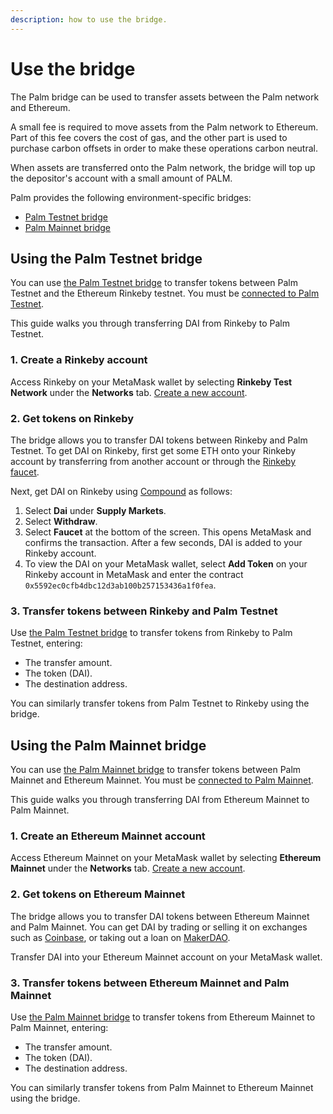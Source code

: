 ```yaml
---
description: how to use the bridge.
---
```


# Use the bridge

The Palm bridge can be used to transfer assets between the Palm network and Ethereum.

A small fee is required to move assets from the Palm network to Ethereum.
Part of this fee covers the cost of gas, and the other part is used to purchase carbon offsets in order to make these
operations carbon neutral.

When assets are transferred onto the Palm network, the bridge will top up the depositor's account with a small amount of PALM.

Palm provides the following environment-specific bridges:

- [Palm Testnet bridge](https://app.palm-uat.xyz/bridge)
- [Palm Mainnet bridge](https://app.palm.io/bridge)

## Using the Palm Testnet bridge

You can use [the Palm Testnet bridge](https://app.palm-uat.xyz/bridge) to transfer tokens between Palm Testnet and
the Ethereum Rinkeby testnet.
You must be [connected to Palm Testnet](../Get-Started/Connect/Testnet.md).

This guide walks you through transferring DAI from Rinkeby to Palm Testnet.

### 1. Create a Rinkeby account

Access Rinkeby on your MetaMask wallet by selecting **Rinkeby Test Network** under the **Networks** tab.
[Create a new account](https://metamask.zendesk.com/hc/en-us/articles/360015289452-How-to-Create-an-Additional-Account-in-your-MetaMask-Wallet).

### 2. Get tokens on Rinkeby

The bridge allows you to transfer DAI tokens between Rinkeby and Palm Testnet.
To get DAI on Rinkeby, first get some ETH onto your Rinkeby account by transferring from another account or
through the [Rinkeby faucet](https://faucet.rinkeby.io/).

Next, get DAI on Rinkeby using [Compound](https://app.compound.finance/) as follows:

1. Select **Dai** under **Supply Markets**.
2. Select **Withdraw**.
3. Select **Faucet** at the bottom of the screen.
   This opens MetaMask and confirms the transaction.
   After a few seconds, DAI is added to your Rinkeby account.
4. To view the DAI on your MetaMask wallet, select **Add Token** on your Rinkeby account in MetaMask and enter the contract
   `0x5592ec0cfb4dbc12d3ab100b257153436a1f0fea`.

### 3. Transfer tokens between Rinkeby and Palm Testnet

Use [the Palm Testnet bridge](https://app.palm-uat.xyz/bridge) to transfer tokens from Rinkeby to Palm Testnet, entering:

- The transfer amount.
- The token (DAI).
- The destination address.

You can similarly transfer tokens from Palm Testnet to Rinkeby using the bridge.

## Using the Palm Mainnet bridge

You can use [the Palm Mainnet bridge](https://app.palm.io/bridge) to transfer tokens between Palm Mainnet and Ethereum Mainnet.
You must be [connected to Palm Mainnet](../Get-Started/Connect/Mainnet.md).

This guide walks you through transferring DAI from Ethereum Mainnet to Palm Mainnet.

### 1. Create an Ethereum Mainnet account

Access Ethereum Mainnet on your MetaMask wallet by selecting **Ethereum Mainnet** under the **Networks** tab.
[Create a new account](https://metamask.zendesk.com/hc/en-us/articles/360015289452-How-to-Create-an-Additional-Account-in-your-MetaMask-Wallet).

### 2. Get tokens on Ethereum Mainnet

The bridge allows you to transfer DAI tokens between Ethereum Mainnet and Palm Mainnet.
You can get DAI by trading or selling it on exchanges such as [Coinbase](https://www.coinbase.com/), or taking out a
loan on [MakerDAO](https://makerdao.com/en/).

Transfer DAI into your Ethereum Mainnet account on your MetaMask wallet.

### 3. Transfer tokens between Ethereum Mainnet and Palm Mainnet

Use [the Palm Mainnet bridge](https://app.palm.io/bridge) to transfer tokens from Ethereum Mainnet to Palm Mainnet, entering:

- The transfer amount.
- The token (DAI).
- The destination address.

You can similarly transfer tokens from Palm Mainnet to Ethereum Mainnet using the bridge.
